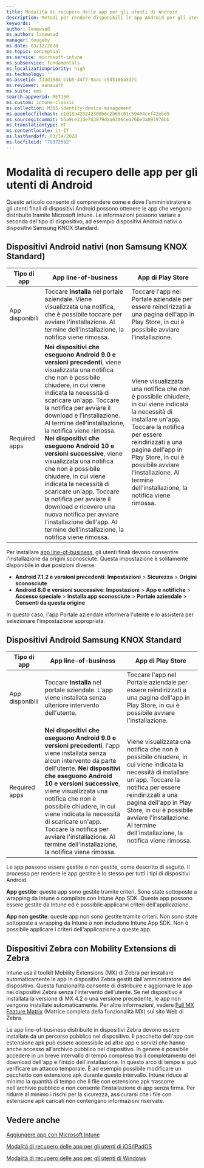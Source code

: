 ```yaml
---
title: Modalità di recupero delle app per gli utenti di Android
description: Metodi per rendere disponibili le app Android per gli utenti finali
keywords: ''
author: lenewsad
ms.author: lanewsad
manager: dougeby
ms.date: 03/12/2020
ms.topic: conceptual
ms.service: microsoft-intune
ms.subservice: fundamentals
ms.localizationpriority: high
ms.technology: ''
ms.assetid: f33d1684-b1b5-44f7-9aac-c6d5186a5d7c
ms.reviewer: aanavath
ms.suite: ems
search.appverid: MET150
ms.custom: intune-classic
ms.collection: M365-identity-device-management
ms.openlocfilehash: e1d18a423242300b6c2b66c01c59404cef42ebd9
ms.sourcegitcommit: b5a9ce31de743879d2a6306cea76be3a093976bb
ms.translationtype: HT
ms.contentlocale: it-IT
ms.lasthandoff: 03/14/2020
ms.locfileid: "79372552"
---
```

# <a name="how-your-android-users-get-their-apps"></a>Modalità di recupero delle app per gli utenti di Android  

Questo articolo consente di comprendere come e dove l'amministratore e gli utenti finali di dispositivi Android possono ottenere le app che vengono distribuite tramite Microsoft Intune. Le informazioni possono variare a seconda del tipo di dispositivo, ad esempio dispositivi Android nativi o dispositivi Samsung KNOX Standard.

## <a name="native-non-samsung-knox-standard-android-devices"></a>Dispositivi Android nativi (non Samsung KNOX Standard)   

| Tipo di app | App line-of-business | App di Play Store  |
| ------------- |-------------| -----|
| App disponibili      | Toccare **Installa** nel portale aziendale. Viene visualizzata una notifica, che è possibile toccare per avviare l'installazione. Al termine dell'installazione, la notifica viene rimossa. | Toccare l'app nel Portale aziendale per essere reindirizzati a una pagina dell'app in Play Store, in cui è possibile avviare l'installazione.|
| Required apps      | **Nei dispositivi che eseguono Android 9.0 e versioni precedenti**, viene visualizzata una notifica che non è possibile chiudere, in cui viene indicata la necessità di scaricare un'app. Toccare la notifica per avviare il download e l'installazione. Al termine dell'installazione, la notifica viene rimossa. **Nei dispositivi che eseguono Android 10 e versioni successive**, viene visualizzata una notifica che non è possibile chiudere, in cui viene indicata la necessità di scaricare un'app. Toccare la notifica per avviare il download e ricevere una nuova notifica per avviare l'installazione dell'app. Al termine dell'installazione, la notifica viene rimossa.| Viene visualizzata una notifica che non è possibile chiudere, in cui viene indicata la necessità di installare un'app. Toccare la notifica per essere reindirizzati a una pagina dell'app in Play Store, in cui è possibile avviare l'installazione. Al termine dell'installazione, la notifica viene rimossa. |

Per installare [app line-of-business](../apps/lob-apps-android.md), gli utenti finali devono consentire l'installazione da origini sconosciute. Questa impostazione è solitamente disponibile in due posizioni diverse:

* **Android 7.1.2 e versioni precedenti**: **Impostazioni** > **Sicurezza** > **Origini sconosciute**
* **Android 8.0 e versioni successive**: **Impostazioni** > **App e notifiche** > **Accesso speciale** > **Installa app sconosciute** > **Portale aziendale** > **Consenti da questa origine**

In questo caso, l'app Portale aziendale informerà l'utente e lo assisterà per selezionare l'impostazione appropriata. 

## <a name="samsung-knox-standard-android-devices"></a>Dispositivi Android Samsung KNOX Standard

| Tipo di app | App line-of-business | App di Play Store  |
| ------------- |-------------| -----|
| App disponibili      | Toccare **Installa** nel portale aziendale. L'app viene installata senza ulteriore intervento dell'utente. | Toccare l'app nel Portale aziendale per essere reindirizzati a una pagina dell'app in Play Store, in cui è possibile avviare l'installazione.|
| Required apps      | **Nei dispositivi che eseguono Android 9.0 e versioni precedenti**, l'app viene installata senza alcun intervento da parte dell'utente. **Nei dispositivi che eseguono Android 10 e versioni successive**, viene visualizzata una notifica che non è possibile chiudere, in cui viene indicata la necessità di scaricare un'app. Toccare la notifica per avviare l'installazione. Al termine dell'installazione, la notifica viene rimossa. | Viene visualizzata una notifica che non è possibile chiudere, in cui viene indicata la necessità di installare un'app. Toccare la notifica per essere reindirizzati a una pagina dell'app in Play Store, in cui è possibile avviare l'installazione. Al termine dell'installazione, la notifica viene rimossa. |

Le app possono essere gestite o non gestite, come descritto di seguito. Il processo per rendere le app gestite è lo stesso per tutti i tipi di dispositivi Android.

**App gestite**: queste app sono gestite tramite criteri. Sono state sottoposte a wrapping da Intune o compilate con Intune App SDK. Queste app possono essere gestite da Intune ed è possibile applicarvi criteri dell'applicazione.

**App non gestite**: queste app non sono gestite tramite criteri. Non sono state sottoposte a wrapping da Intune o non includono Intune App SDK. Non è possibile applicare i criteri dell'applicazione a queste app.

## <a name="zebra-devices-with-zebra-mobility-extensions"></a>Dispositivi Zebra con Mobility Extensions di Zebra

Intune usa il toolkit Mobility Extensions (MX) di Zebra per installare automaticamente le app in dispositivi Zebra gestiti dall'amministratore del dispositivo. Questa funzionalità consente di distribuire e aggiornare le app nei dispositivi Zebra senza l'intervento dell'utente. Se nel dispositivo è installata la versione di MX 4.2 o una versione precedente, le app non vengono installate automaticamente. Per altre informazioni, vedere [Full MX Feature Matrix](http://techdocs.zebra.com/mx/compatibility/) (Matrice completa della funzionalità MX) sul sito Web di Zebra.

Le app line-of-business distribuite in dispositivi Zebra devono essere installate da un percorso pubblico nel dispositivo. Il pacchetto dell'app con estensione apk può essere accessibile ad altre app e servizi che hanno anche accesso all'archivio pubblico nel dispositivo. In genere è possibile accedere in un breve intervallo di tempo compreso tra il completamento del download dell'app e l'inizio dell'installazione. In questo arco di tempo si può verificare un attacco temporale. È ad esempio possibile modificare un pacchetto con estensione apk durante questo intervallo. Intune riduce al minimo la quantità di tempo che il file con estensione apk trascorre nell'archivio pubblico e non consente l'installazione di app senza firma. Per ridurre al minimo i rischi per la sicurezza, assicurarsi che i file con estensione apk caricati non contengano informazioni riservate.

## <a name="see-also"></a>Vedere anche

[Aggiungere app con Microsoft Intune](../apps/apps-add.md)

[Modalità di recupero delle app per gli utenti di iOS/iPadOS](end-user-apps-ios.md)

[Modalità di recupero delle app per gli utenti di Windows](end-user-apps-windows.md)
